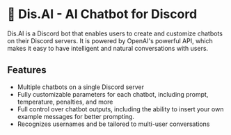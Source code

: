 # 🤖 Dis.AI - AI Chatbot for Discord

Dis.AI is a Discord bot that enables users to create and customize chatbots on their Discord servers. It is powered by OpenAI's powerful API, which makes it easy to have intelligent and natural conversations with users.

## Features
- Multiple chatbots on a single Discord server
- Fully customizable parameters for each chatbot, including prompt, temperature, penalties, and more
- Full control over chatbot outputs, including the ability to insert your own example messages for better prompting.
- Recognizes usernames and be tailored to multi-user conversations 
